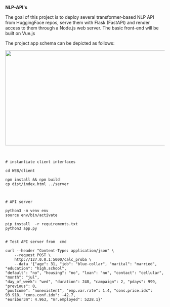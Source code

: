 


**NLP-API's**<br>

The goal of this project is to deploy several transformer-based NLP API from HuggingFace repos, serve them with Flask (FastAPI) and render access to them through a Node.js web server. The basic front-end will be built on Vue.js

The project app schema can be depicted as follows:

<img src="https://i.ibb.co/WxS1XZF/Slide1.jpg" width="600" height="300"><br><br>



```

# instantiate client interfaces

cd WEB/client

npm install && npm build 
cp dist/index.html ../server



# API server

python3 -m venv env
source env/bin/activate

pip install  -r requirements.txt
python3 app.py
```




```

# Test API server from  cmd

curl --header "Content-Type: application/json" \
	--request POST \
	http://127.0.0.1:5000/calc_proba \
    --data '{"age": 31, "job": "blue-collar", "marital": "married", "education": "high.school", 
"default": "no", "housing": "no", "loan": "no", "contact": "cellular", "month": "jul", 
"day_of_week": "wed", "duration": 248, "campaign": 2, "pdays": 999, "previous": 0, 
"poutcome": "nonexistent", "emp.var.rate": 1.4, "cons.price.idx": 93.918, "cons.conf.idx": -42.7,
"euribor3m": 4.963, "nr.employed": 5228.1}'
```


